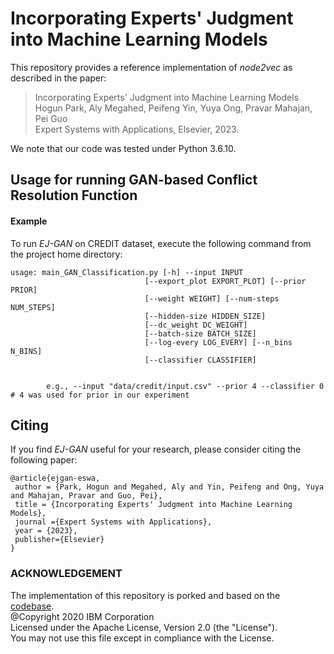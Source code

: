 # Incorporating Experts' Judgment into Machine Learning Models



This repository provides a reference implementation of *node2vec* as described in the paper:<br>
> Incorporating Experts' Judgment into Machine Learning Models<br>
> Hogun Park, Aly Megahed, Peifeng Yin, Yuya Ong, Pravar Mahajan, Pei Guo <br>
> Expert Systems with Applications, Elsevier, 2023.<br>
> 
We note that our code was tested under Python 3.6.10.

## Usage for running GAN-based Conflict Resolution Function
#### Example
To run *EJ-GAN* on CREDIT dataset, execute the following command from the project home directory:<br/>


    usage: main_GAN_Classification.py [-h] --input INPUT
                                  [--export_plot EXPORT_PLOT] [--prior PRIOR]
                                  [--weight WEIGHT] [--num-steps NUM_STEPS]
                                  [--hidden-size HIDDEN_SIZE]
                                  [--dc_weight DC_WEIGHT]
                                  [--batch-size BATCH_SIZE]
                                  [--log-every LOG_EVERY] [--n_bins N_BINS]
                                  [--classifier CLASSIFIER]


 			e.g., --input "data/credit/input.csv" --prior 4 --classifier 0  # 4 was used for prior in our experiment

## Citing
If you find *EJ-GAN* useful for your research, please consider citing the following paper:

	@article{ejgan-eswa,
	 author = {Park, Hogun and Megahed, Aly and Yin, Peifeng and Ong, Yuya and Mahajan, Pravar and Guo, Pei},
	 title = {Incorporating Experts' Judgment into Machine Learning Models},
	 journal ={Expert Systems with Applications},
	 year = {2023},
     publisher={Elsevier}
	}


### ACKNOWLEDGEMENT

The implementation of this repository is porked and based on the [codebase](https://github.com/IBM/hybrid-expert-intuition-model). </br>
@Copyright 2020 IBM Corporation</br>
Licensed under the Apache License, Version 2.0 (the "License").</br>
You may not use this file except in compliance with the License.</br>
